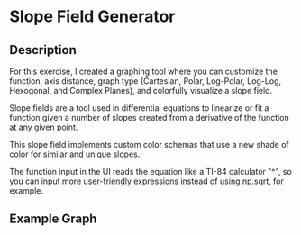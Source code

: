 # Slope Field Generator
## Description
For this exercise, I created a graphing tool where you can customize the function, axis distance, graph type (Cartesian, Polar, Log-Polar, Log-Log, Hexogonal, and Complex Planes), and colorfully visualize a slope field.

Slope fields are a tool used in differential equations to linearize or fit a function given a number of slopes created from a derivative of the function at any given point. 

This slope field implements custom color schemas that use a new shade of color for similar and unique slopes. 

The function input in the UI reads the equation like a TI-84 calculator "^", so you can input more user-friendly expressions instead of using np.sqrt, for example.

## Example Graph
